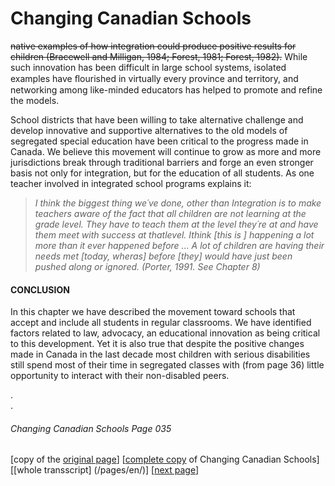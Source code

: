 # Changing Canadian Schools
~~native examples of how integration could produce positive
results for children (Bracewell and Milligan, 1984; Forest,
1981; Forest, 1982).~~
While such innovation has been difficult in large school systems, isolated examples have ﬂourished in virtually every province and territory, and networking among like-minded educators has helped to promote and refine the models.  

School districts that have been willing to take alternative challenge and develop innovative and supportive alternatives to the old models of segregated special education have been critical to the progress made in Canada. We believe this movement will continue to grow as more and more jurisdictions break through  traditional barriers and forge an even stronger basis not only for integration, but for the education of all students. As one teacher involved in integrated school programs explains it:  

> *I think the biggest thing we´ve done, other than Integration is to make teachers aware of the fact that all children are not learning at the grade level. They have to teach them at the level they´re at and have them meet with success at thatlevel. Ithink [this is ] happening a lot more than it ever happened before ... A lot of children are having their needs met [today, wheras] before [they] would have just been pushed along or ignored. (Porter, 1991. See Chapter 8)*  

#### CONCLUSION
In this chapter we have described the movement toward schools that accept and include all students in regular classrooms. We have identified factors related to law, advocacy, an educational innovation as being critical to this development. Yet it is also true that despite the positive changes made in Canada in the last decade most children with serious disabilities still spend most of their time in segregated classes with (from page 36) little opportunity to interact with their non-disabled peers.

.  
.  

###### Changing Canadian Schools Page 035

[copy of the [original page](/copies-from-original/CCS035.png)]
[[complete copy](/copies-from-original/BestCopy_Changing_Canadian_Schools_Perspectives_on_Disability_and_Inclusion.pdf) of Changing Canadian Schools]
[[whole transscript] (/pages/en/)]
[[next page](Changing_Canadian_Schools-036)]

